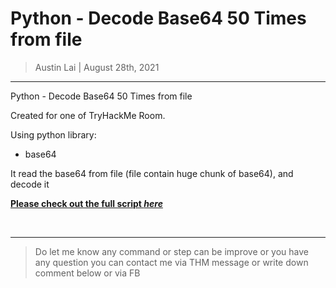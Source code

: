 # Python - Decode Base64 50 Times from file

> Austin Lai | August 28th, 2021

---

<!-- Description -->

Python - Decode Base64 50 Times from file

Created for one of TryHackMe Room.

Using python library:

- base64

It read the base64 from file (file contain huge chunk of base64), and decode it

**[Please check out the full script _here_](https://github.com/austin-lai/Python-Decode-Json-Web-Token-JWT/blob/master/python-decode-jwt-from-file.py)**

<!-- /Description -->

<br />

---

> Do let me know any command or step can be improve or you have any question you can contact me via THM message or write down comment below or via FB


